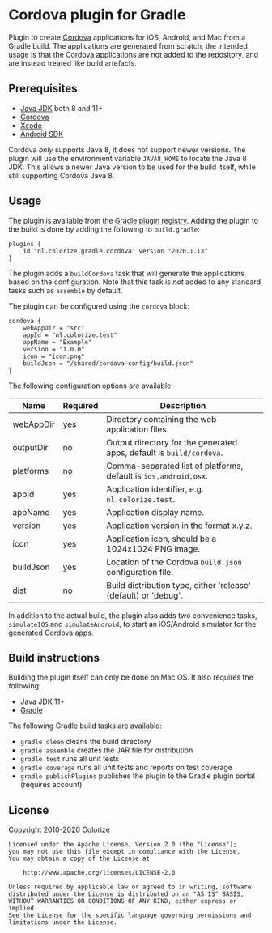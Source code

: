 Cordova plugin for Gradle
=========================

Plugin to create [Cordova](https://cordova.apache.org) applications for iOS, Android, and Mac from
a Gradle build. The applications are generated from scratch, the intended usage is that the Cordova
applications are not added to the repository, and are instead treated like build artefacts.

Prerequisites
-------------

- [Java JDK](http://java.oracle.com) both 8 and 11+
- [Cordova](https://cordova.apache.org)
- [Xcode](https://developer.apple.com/xcode/)
- [Android SDK](https://developer.android.com/sdk/index.html)

Cordova *only* supports Java 8, it does not support newer versions. The plugin will use the
environment variable `JAVA8_HOME` to locate the Java 8 JDK. This allows a newer Java version to
be used for the build itself, while still supporting Cordova Java 8.

Usage
-----

The plugin is available from the [Gradle plugin registry](https://plugins.gradle.org). Adding the
plugin to the build is done by adding the following to `build.gradle`:

    plugins {
        id "nl.colorize.gradle.cordova" version "2020.1.13"
    }
    
The plugin adds a `buildCordova` task that will generate the applications based on the 
configuration. Note that this task is *not* added to any standard tasks such as `assemble` by
default.

The plugin can be configured using the `cordova` block:

    cordova {
        webAppDir = "src"
        appId = "nl.colorize.test"
        appName = "Example"
        version = "1.0.0"
        icon = "icon.png"
        buildJson = "/shared/cordova-config/build.json"
    } 

The following configuration options are available:

| Name      | Required | Description                                                          |
|-----------|----------|----------------------------------------------------------------------|
| webAppDir | yes      | Directory containing the web application files.                      |
| outputDir | no       | Output directory for the generated apps, default is `build/cordova`. |
| platforms | no       | Comma-separated list of platforms, default is `ios,android,osx`.     |
| appId     | yes      | Application identifier, e.g. `nl.colorize.test`.                     |
| appName   | yes      | Application display name.                                            |
| version   | yes      | Application version in the format x.y.z.                             |
| icon      | yes      | Application icon, should be a 1024x1024 PNG image.                   |
| buildJson | yes      | Location of the Cordova `build.json` configuration file.             |
| dist      | no       | Build distribution type, either 'release' (default) or 'debug'.      |

In addition to the actual build, the plugin also adds two convenience tasks, `simulateIOS` and
`simulateAndroid`, to start an iOS/Android simulator for the generated Cordova apps.

Build instructions
------------------

Building the plugin itself can only be done on Mac OS. It also requires the following:

- [Java JDK](http://java.oracle.com) 11+
- [Gradle](http://gradle.org)

The following Gradle build tasks are available:

- `gradle clean` cleans the build directory
- `gradle assemble` creates the JAR file for distribution
- `gradle test` runs all unit tests
- `gradle coverage` runs all unit tests and reports on test coverage
- `gradle publishPlugins` publishes the plugin to the Gradle plugin portal (requires account)
  
License
-------

Copyright 2010-2020 Colorize

    Licensed under the Apache License, Version 2.0 (the "License");
    you may not use this file except in compliance with the License.
    You may obtain a copy of the License at

        http://www.apache.org/licenses/LICENSE-2.0

    Unless required by applicable law or agreed to in writing, software
    distributed under the License is distributed on an "AS IS" BASIS,
    WITHOUT WARRANTIES OR CONDITIONS OF ANY KIND, either express or implied.
    See the License for the specific language governing permissions and
    limitations under the License.
